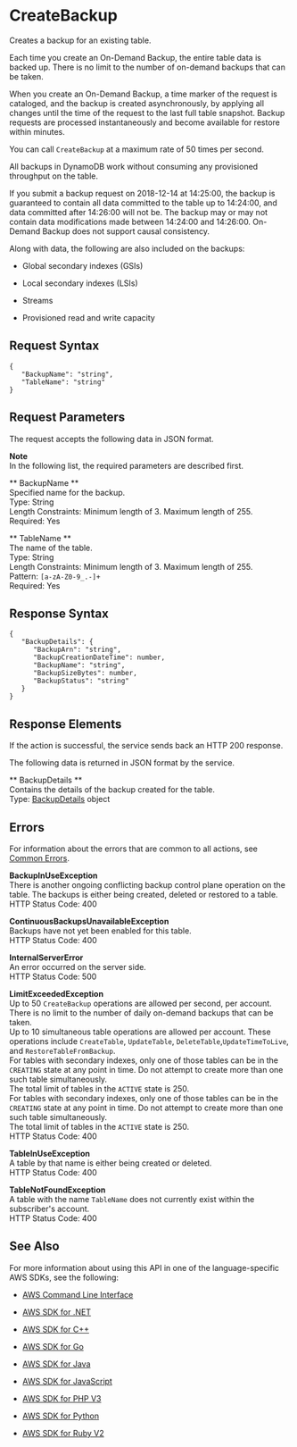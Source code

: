 # CreateBackup<a name="API_CreateBackup"></a>

Creates a backup for an existing table\.

 Each time you create an On\-Demand Backup, the entire table data is backed up\. There is no limit to the number of on\-demand backups that can be taken\. 

 When you create an On\-Demand Backup, a time marker of the request is cataloged, and the backup is created asynchronously, by applying all changes until the time of the request to the last full table snapshot\. Backup requests are processed instantaneously and become available for restore within minutes\. 

You can call `CreateBackup` at a maximum rate of 50 times per second\.

All backups in DynamoDB work without consuming any provisioned throughput on the table\.

 If you submit a backup request on 2018\-12\-14 at 14:25:00, the backup is guaranteed to contain all data committed to the table up to 14:24:00, and data committed after 14:26:00 will not be\. The backup may or may not contain data modifications made between 14:24:00 and 14:26:00\. On\-Demand Backup does not support causal consistency\. 

 Along with data, the following are also included on the backups: 

+ Global secondary indexes \(GSIs\)

+ Local secondary indexes \(LSIs\)

+ Streams

+ Provisioned read and write capacity

## Request Syntax<a name="API_CreateBackup_RequestSyntax"></a>

```
{
   "BackupName": "string",
   "TableName": "string"
}
```

## Request Parameters<a name="API_CreateBackup_RequestParameters"></a>

The request accepts the following data in JSON format\.

**Note**  
In the following list, the required parameters are described first\.

 ** BackupName **   
Specified name for the backup\.  
Type: String  
Length Constraints: Minimum length of 3\. Maximum length of 255\.  
Required: Yes

 ** TableName **   
The name of the table\.  
Type: String  
Length Constraints: Minimum length of 3\. Maximum length of 255\.  
Pattern: `[a-zA-Z0-9_.-]+`   
Required: Yes

## Response Syntax<a name="API_CreateBackup_ResponseSyntax"></a>

```
{
   "BackupDetails": { 
      "BackupArn": "string",
      "BackupCreationDateTime": number,
      "BackupName": "string",
      "BackupSizeBytes": number,
      "BackupStatus": "string"
   }
}
```

## Response Elements<a name="API_CreateBackup_ResponseElements"></a>

If the action is successful, the service sends back an HTTP 200 response\.

The following data is returned in JSON format by the service\.

 ** BackupDetails **   
Contains the details of the backup created for the table\.  
Type: [BackupDetails](API_BackupDetails.md) object

## Errors<a name="API_CreateBackup_Errors"></a>

For information about the errors that are common to all actions, see [Common Errors](CommonErrors.md)\.

 **BackupInUseException**   
There is another ongoing conflicting backup control plane operation on the table\. The backups is either being created, deleted or restored to a table\.  
HTTP Status Code: 400

 **ContinuousBackupsUnavailableException**   
Backups have not yet been enabled for this table\.  
HTTP Status Code: 400

 **InternalServerError**   
An error occurred on the server side\.  
HTTP Status Code: 500

 **LimitExceededException**   
Up to 50 `CreateBackup` operations are allowed per second, per account\. There is no limit to the number of daily on\-demand backups that can be taken\.   
Up to 10 simultaneous table operations are allowed per account\. These operations include `CreateTable`, `UpdateTable`, `DeleteTable`,`UpdateTimeToLive`, and `RestoreTableFromBackup`\.   
For tables with secondary indexes, only one of those tables can be in the `CREATING` state at any point in time\. Do not attempt to create more than one such table simultaneously\.  
The total limit of tables in the `ACTIVE` state is 250\.  
For tables with secondary indexes, only one of those tables can be in the `CREATING` state at any point in time\. Do not attempt to create more than one such table simultaneously\.  
The total limit of tables in the `ACTIVE` state is 250\.  
HTTP Status Code: 400

 **TableInUseException**   
A table by that name is either being created or deleted\.   
HTTP Status Code: 400

 **TableNotFoundException**   
A table with the name `TableName` does not currently exist within the subscriber's account\.  
HTTP Status Code: 400

## See Also<a name="API_CreateBackup_SeeAlso"></a>

For more information about using this API in one of the language\-specific AWS SDKs, see the following:

+  [AWS Command Line Interface](http://docs.aws.amazon.com/goto/aws-cli/dynamodb-2012-08-10/CreateBackup) 

+  [AWS SDK for \.NET](http://docs.aws.amazon.com/goto/DotNetSDKV3/dynamodb-2012-08-10/CreateBackup) 

+  [AWS SDK for C\+\+](http://docs.aws.amazon.com/goto/SdkForCpp/dynamodb-2012-08-10/CreateBackup) 

+  [AWS SDK for Go](http://docs.aws.amazon.com/goto/SdkForGoV1/dynamodb-2012-08-10/CreateBackup) 

+  [AWS SDK for Java](http://docs.aws.amazon.com/goto/SdkForJava/dynamodb-2012-08-10/CreateBackup) 

+  [AWS SDK for JavaScript](http://docs.aws.amazon.com/goto/AWSJavaScriptSDK/dynamodb-2012-08-10/CreateBackup) 

+  [AWS SDK for PHP V3](http://docs.aws.amazon.com/goto/SdkForPHPV3/dynamodb-2012-08-10/CreateBackup) 

+  [AWS SDK for Python](http://docs.aws.amazon.com/goto/boto3/dynamodb-2012-08-10/CreateBackup) 

+  [AWS SDK for Ruby V2](http://docs.aws.amazon.com/goto/SdkForRubyV2/dynamodb-2012-08-10/CreateBackup) 